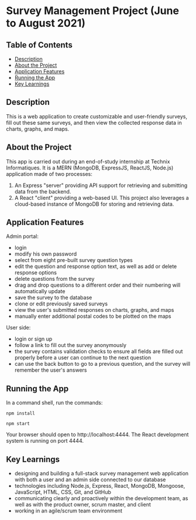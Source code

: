 # Survey Management Project (June to August 2021)

## Table of Contents

- [Description](#description)
- [About the Project](#about-the-project)
- [Application Features](#application-features)
- [Running the App](#running-the-app)
- [Key Learnings](#key-learnings)

## Description

This is a web application to create customizable and user-friendly surveys, fill out these same surveys, and then view the collected response data in charts, graphs, and maps. 

## About the Project

This app is carried out during an end-of-study internship at Technix Informatiques. It is a MERN (MongoDB, ExpressJS, ReactJS, Node.js) application made of two processes:

1. An Express "server" providing API support for retrieving and submitting data from the backend.
2. A React "client" providing a web-based UI. 
This project also leverages a cloud-based instance of MongoDB for storing and retrieving data.

## Application Features

Admin portal:
- login
- modify his own password
- select from eight pre-built survey question types
- edit the question and response option text, as well as add or delete response options
- delete questions from the survey
- drag and drop questions to a different order and their numbering will automatically update
- save the survey to the database
- clone or edit previously saved surveys
- view the user's submitted responses on charts, graphs, and maps
- manually enter additional postal codes to be plotted on the maps

User side:
- login or sign up 
- follow a link to fill out the survey anonymously
- the survey contains validation checks to ensure all fields are filled out properly before a user can continue to the next question
- can use the back button to go to a previous question, and the survey will remember the user's answers

## Running the App

In a command shell, run the commands:

``npm install``

``npm start``

Your browser should open to http://localhost:4444. The React development system is running on port 4444.

## Key Learnings

- designing and building a full-stack survey management web application with both a user and an admin side connected to our database
- technologies including Node.js, Express, React, MongoDB, Mongoose, JavaScript, HTML, CSS, Git, and GitHub
- communicating clearly and proactively within the development team, as well as with the product owner, scrum master, and client
- working in an agile/scrum team environment